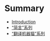 # Summary

* [Introduction](README.md)
* [“简言”系列](PlainTalks_Series.md)
* [“翻译机器猫”系列](TranslationCAT_Siries.md)

